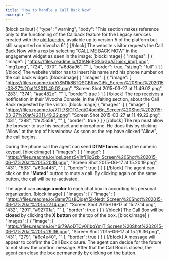 ```yaml
---
title: "How to handle a Call Back Now"
excerpt: ""
---
```

[block:callout]
{
  "type": "warning",
  "body": "This section makes reference only to the functioning of the Callback feature for the Legacy services created with the [old foundry](doc:legacy-services-customization), available up to version 5 of the platform but still supported on Vivocha 6"
}
[/block]
The website visitor requests the Call Back Now with a rep by selecting "CALL ME BACK NOW" in the engagement widget as seen in the image:
[block:image]
{
  "images": [
    {
      "image": [
        "https://files.readme.io/CflANgPGSlqGqATIojsx_img1.png",
        "img1.png",
        "724",
        "370",
        "#6d8a96",
        ""
      ],
      "border": true,
      "sizing": "full"
    }
  ]
}
[/block]
The website visitor has to insert his name and his phone number on the call back widget:
[block:image]
{
  "images": [
    {
      "image": [
        "https://files.readme.io/YrSM1k8BTQSGBfhwGiFk_Screen%20Shot%202015-03-27%20at%2011.49.02.png",
        "Screen Shot 2015-03-27 at 11.49.02.png",
        "283",
        "374",
        "#ac482e",
        ""
      ],
      "border": true
    }
  ]
}
[/block]
The rep receives a notification in their Vivocha Console, in the Waiting section,  about the Call Back requested by the visitor.
[block:image]
{
  "images": [
    {
      "image": [
        "https://files.readme.io/7TIt7SlOTGeqtO4odnBn_Screen%20Shot%202015-03-27%20at%2011.49.22.png",
        "Screen Shot 2015-03-27 at 11.49.22.png",
        "431",
        "288",
        "#e25a58",
        ""
      ],
      "border": true
    }
  ]
}
[/block]
The rep must allow the browser to use his headset and microphone. He does this by clicking "Allow" at the top of his window. As soon as the rep have clicked "Allow", the call begins.
 
During the phone call the agent can send **DTMF tones** using the numeric keypad.
[block:image]
{
  "images": [
    {
      "image": [
        "https://files.readme.io/IpsLqenzSVihfj1jcGzb_Screen%20Shot%202015-06-17%20at%2015.20.19.png",
        "Screen Shot 2015-06-17 at 15.20.19.png",
        "431",
        "533",
        "#60a445",
        ""
      ],
      "border": true
    }
  ]
}
[/block]
The agent can click on the "**Muted**" button to mute a call. By clicking again on the same button, the call will be re-activated.

The agent can **assign a color** to each chat box in according his personal organization.
[block:image]
{
  "images": [
    {
      "image": [
        "https://files.readme.io/Bamr7Ds8QiqeY5jkNedt_Screen%20Shot%202015-06-17%20at%2015.27.14.png",
        "Screen Shot 2015-06-17 at 15.27.14.png",
        "432",
        "291",
        "#92701a",
        ""
      ],
      "border": true
    }
  ]
}
[/block]
The Call Box will be **closed** by clicking the **X button** on the top of the box.
[block:image]
{
  "images": [
    {
      "image": [
        "https://files.readme.io/h6r79AoDTCy0j1bqYmjT_Screen%20Shot%202015-06-17%20at%2015.29.36.png",
        "Screen Shot 2015-06-17 at 15.29.36.png",
        "431",
        "279",
        "#6c4e40",
        ""
      ],
      "border": true
    }
  ]
}
[/block]
A message will appear to confirm the Call Box closure. The agent can decide for the future to not show the confirm message. After that the Call Box is closed, the agent can close the box permanently by clicking on the button.